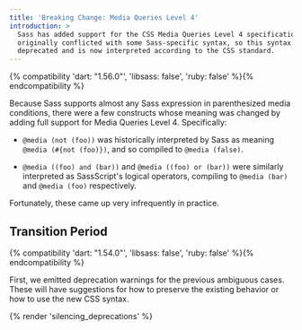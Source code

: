 ```yaml
---
title: 'Breaking Change: Media Queries Level 4'
introduction: >
  Sass has added support for the CSS Media Queries Level 4 specification. This
  originally conflicted with some Sass-specific syntax, so this syntax was
  deprecated and is now interpreted according to the CSS standard.
---
```


{% compatibility 'dart: "1.56.0"', 'libsass: false', 'ruby: false' %}{% endcompatibility %}

Because Sass supports almost any Sass expression in parenthesized media
conditions, there were a few constructs whose meaning was changed by adding full
support for Media Queries Level 4. Specifically:

- `@media (not (foo))` was historically interpreted by Sass as meaning
  `@media (#{not (foo)})`, and so compiled to `@media (false)`.

- `@media ((foo) and (bar))` and `@media ((foo) or (bar))` were similarly
  interpreted as SassScript's logical operators, compiling to `@media (bar)` and
  `@media (foo)` respectively.

Fortunately, these came up very infrequently in practice.

## Transition Period

{% compatibility 'dart: "1.54.0"', 'libsass: false', 'ruby: false' %}{% endcompatibility %}

First, we emitted deprecation warnings for the previous ambiguous cases. These
will have suggestions for how to preserve the existing behavior or how to use
the new CSS syntax.

{% render 'silencing_deprecations' %}
